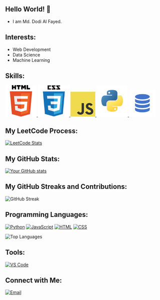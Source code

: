 ## Hello World! :rocket:

- I am Md. Dodi Al Fayed.
  
## Interests:

  - Web Development
  - Data Science
  - Machine Learning
## Skills:

<!--
[<img src="https://raw.githubusercontent.com/github/explore/main/topics/html/html.png" alt="HTML" width="100">](https://developer.mozilla.org/en-US/docs/Web/HTML)
[<img src="https://raw.githubusercontent.com/github/explore/main/topics/css/css.png" alt="CSS" width="100">](https://developer.mozilla.org/en-US/docs/Web/CSS)
[<img src="https://raw.githubusercontent.com/github/explore/main/topics/javascript/javascript.png" alt="JavaScript" width="100">](https://developer.mozilla.org/en-US/docs/Web/JavaScript)

[<img src="https://raw.githubusercontent.com/github/explore/main/topics/python/python.png" alt="Python" width="150">](https://www.python.org/)
[<img src="https://raw.githubusercontent.com/github/explore/main/topics/sql/sql.png" alt="SQL" width="100">](https://en.wikipedia.org/wiki/SQL)

-->

<p align="left">
  <a href="https://developer.mozilla.org/en-US/docs/Web/HTML">
    <img src="https://raw.githubusercontent.com/github/explore/main/topics/html/html.png" alt="HTML" width="100">
  </a>
  <a href="https://developer.mozilla.org/en-US/docs/Web/CSS">
    <img src="https://raw.githubusercontent.com/github/explore/main/topics/css/css.png" alt="CSS" width="100">
  </a>
  <a href="https://developer.mozilla.org/en-US/docs/Web/JavaScript">
    <img src="https://raw.githubusercontent.com/github/explore/main/topics/javascript/javascript.png" alt="JavaScript" width="79">
    <img src="https://raw.githubusercontent.com/github/explore/main/topics/python/python.png" alt="Python" width="100">
    <img src="https://raw.githubusercontent.com/github/explore/main/topics/sql/sql.png" alt="SQL" width="85">
  </a>
</p>



## My LeetCode Process:

[![LeetCode Stats](https://leetcode-stats.vercel.app/api?username=mddaf&show_icons=true&theme=dark&hide=contribs,prs&count_private=true&include_all_commits=true)](https://leetcode.com/u/mddaf/)

## My GitHub Stats:

<div align="left">
  <a href="https://github.com/anuraghazra/github-readme-stats">
    <img src="https://github-readme-stats.vercel.app/api?username=mddaf&show_icons=true&theme=radical" alt="Your GitHub stats" />
  </a>
</div>

## My GitHub Streaks and Contributions:

<div align="left">
  <img src="https://github-readme-streak-stats.herokuapp.com/?user=mddaf&theme=radical" alt="GitHub Streak" />
</div>


## Programming Languages:
[![Python](https://img.shields.io/badge/Python-3776AB?style=for-the-badge&logo=python&logoColor=white)](https://www.python.org/)
[![JavaScript](https://img.shields.io/badge/JavaScript-F7DF1E?style=for-the-badge&logo=javascript&logoColor=black)](https://developer.mozilla.org/en-US/docs/Web/JavaScript)
[![HTML](https://img.shields.io/badge/HTML-E34F26?style=for-the-badge&logo=html5&logoColor=white)](https://developer.mozilla.org/en-US/docs/Web/HTML)
[![CSS](https://img.shields.io/badge/CSS-1572B6?style=for-the-badge&logo=css3&logoColor=white)](https://developer.mozilla.org/en-US/docs/Web/CSS)


<img src="https://github-readme-stats.vercel.app/api/top-langs/?username=mddaf&layout=compact&hide=html&theme=radical" alt="Top Languages" />


## Tools:

[![VS Code](https://img.shields.io/badge/VS_Code-007ACC?style=for-the-badge&logo=visual-studio-code&logoColor=white)](https://code.visualstudio.com/)


## Connect with Me:

[![Email](https://img.shields.io/badge/Email-md.daf001%40gmail.com-0077B5?style=for-the-badge&logo=gmail&logoColor=White)](mailto:md.daf001@gmail.com)


